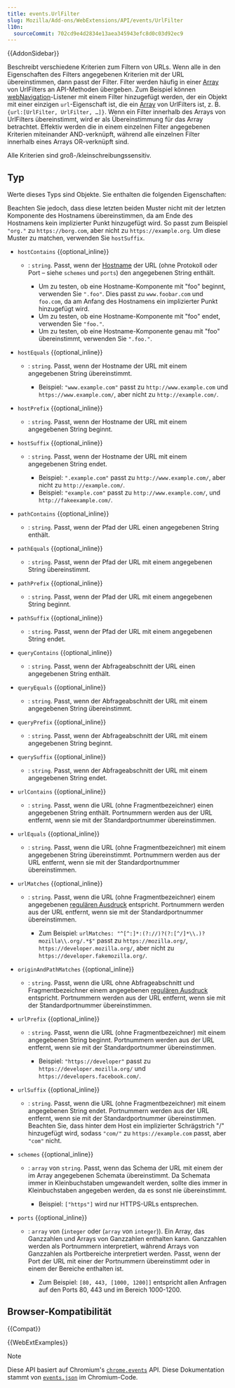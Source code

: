 ```yaml
---
title: events.UrlFilter
slug: Mozilla/Add-ons/WebExtensions/API/events/UrlFilter
l10n:
  sourceCommit: 702cd9e4d2834e13aea345943efc8d0c03d92ec9
---
```


{{AddonSidebar}}

Beschreibt verschiedene Kriterien zum Filtern von URLs. Wenn alle in den Eigenschaften des Filters angegebenen Kriterien mit der URL übereinstimmen, dann passt der Filter. Filter werden häufig in einer [Array](/de/docs/Web/JavaScript/Reference/Global_Objects/Array) von UrlFilters an API-Methoden übergeben. Zum Beispiel können [webNavigation](/de/docs/Mozilla/Add-ons/WebExtensions/API/webNavigation)-Listener mit einem Filter hinzugefügt werden, der ein Objekt mit einer einzigen `url`-Eigenschaft ist, die ein [Array](/de/docs/Web/JavaScript/Reference/Global_Objects/Array) von UrlFilters ist, z. B. `{url:[UrlFilter, UrlFilter, …]}`. Wenn ein Filter innerhalb des Arrays von UrlFilters übereinstimmt, wird er als Übereinstimmung für das Array betrachtet. Effektiv werden die in einem einzelnen Filter angegebenen Kriterien miteinander AND-verknüpft, während alle einzelnen Filter innerhalb eines Arrays OR-verknüpft sind.

Alle Kriterien sind groß-/kleinschreibungssensitiv.

## Typ

Werte dieses Typs sind Objekte. Sie enthalten die folgenden Eigenschaften:

Beachten Sie jedoch, dass diese letzten beiden Muster nicht mit der letzten Komponente des Hostnamens übereinstimmen, da am Ende des Hostnamens kein implizierter Punkt hinzugefügt wird. So passt zum Beispiel `"org."` zu `https://borg.com`, aber nicht zu `https://example.org`. Um diese Muster zu matchen, verwenden Sie `hostSuffix`.

- `hostContains` {{optional_inline}}

  - : `string`. Passt, wenn der [Hostname](/de/docs/Web/API/HTMLAnchorElement/hostname) der URL (ohne Protokoll oder Port – siehe `schemes` und `ports`) den angegebenen String enthält.

    - Um zu testen, ob eine Hostname-Komponente mit "foo" beginnt, verwenden Sie `".foo"`. Dies passt zu `www.foobar.com` und `foo.com`, da am Anfang des Hostnamens ein implizierter Punkt hinzugefügt wird.
    - Um zu testen, ob eine Hostname-Komponente mit "foo" endet, verwenden Sie `"foo."`.
    - Um zu testen, ob eine Hostname-Komponente genau mit "foo" übereinstimmt, verwenden Sie `".foo."`.

- `hostEquals` {{optional_inline}}

  - : `string`. Passt, wenn der Hostname der URL mit einem angegebenen String übereinstimmt.

    - Beispiel: `"www.example.com"` passt zu `http://www.example.com` und `https://www.example.com/`, aber nicht zu `http://example.com/`.

- `hostPrefix` {{optional_inline}}
  - : `string`. Passt, wenn der Hostname der URL mit einem angegebenen String beginnt.
- `hostSuffix` {{optional_inline}}

  - : `string`. Passt, wenn der Hostname der URL mit einem angegebenen String endet.

    - Beispiel: `".example.com"` passt zu `http://www.example.com/`, aber nicht zu `http://example.com/`.
    - Beispiel: `"example.com"` passt zu `http://www.example.com/`, und `http://fakeexample.com/`.

- `pathContains` {{optional_inline}}
  - : `string`. Passt, wenn der Pfad der URL einen angegebenen String enthält.
- `pathEquals` {{optional_inline}}
  - : `string`. Passt, wenn der Pfad der URL mit einem angegebenen String übereinstimmt.
- `pathPrefix` {{optional_inline}}
  - : `string`. Passt, wenn der Pfad der URL mit einem angegebenen String beginnt.
- `pathSuffix` {{optional_inline}}
  - : `string`. Passt, wenn der Pfad der URL mit einem angegebenen String endet.
- `queryContains` {{optional_inline}}
  - : `string`. Passt, wenn der Abfrageabschnitt der URL einen angegebenen String enthält.
- `queryEquals` {{optional_inline}}
  - : `string`. Passt, wenn der Abfrageabschnitt der URL mit einem angegebenen String übereinstimmt.
- `queryPrefix` {{optional_inline}}
  - : `string`. Passt, wenn der Abfrageabschnitt der URL mit einem angegebenen String beginnt.
- `querySuffix` {{optional_inline}}
  - : `string`. Passt, wenn der Abfrageabschnitt der URL mit einem angegebenen String endet.
- `urlContains` {{optional_inline}}
  - : `string`. Passt, wenn die URL (ohne Fragmentbezeichner) einen angegebenen String enthält. Portnummern werden aus der URL entfernt, wenn sie mit der Standardportnummer übereinstimmen.
- `urlEquals` {{optional_inline}}
  - : `string`. Passt, wenn die URL (ohne Fragmentbezeichner) mit einem angegebenen String übereinstimmt. Portnummern werden aus der URL entfernt, wenn sie mit der Standardportnummer übereinstimmen.
- `urlMatches` {{optional_inline}}

  - : `string`. Passt, wenn die URL (ohne Fragmentbezeichner) einem angegebenen [regulären Ausdruck](/de/docs/Web/JavaScript/Guide/Regular_expressions) entspricht. Portnummern werden aus der URL entfernt, wenn sie mit der Standardportnummer übereinstimmen.

    - Zum Beispiel: `urlMatches: "^[^:]*:(?://)?(?:[^/]*\\.)?mozilla\\.org/.*$"` passt zu `https://mozilla.org/`, `https://developer.mozilla.org/`, aber nicht zu `https://developer.fakemozilla.org/`.

- `originAndPathMatches` {{optional_inline}}
  - : `string`. Passt, wenn die URL ohne Abfrageabschnitt und Fragmentbezeichner einem angegebenen [regulären Ausdruck](/de/docs/Web/JavaScript/Guide/Regular_expressions) entspricht. Portnummern werden aus der URL entfernt, wenn sie mit der Standardportnummer übereinstimmen.
- `urlPrefix` {{optional_inline}}

  - : `string`. Passt, wenn die URL (ohne Fragmentbezeichner) mit einem angegebenen String beginnt. Portnummern werden aus der URL entfernt, wenn sie mit der Standardportnummer übereinstimmen.

    - Beispiel: `"https://developer"` passt zu `https://developer.mozilla.org/` und `https://developers.facebook.com/`.

- `urlSuffix` {{optional_inline}}
  - : `string`. Passt, wenn die URL (ohne Fragmentbezeichner) mit einem angegebenen String endet. Portnummern werden aus der URL entfernt, wenn sie mit der Standardportnummer übereinstimmen. Beachten Sie, dass hinter dem Host ein implizierter Schrägstrich "/" hinzugefügt wird, sodass `"com/"` zu `https://example.com` passt, aber `"com"` nicht.
- `schemes` {{optional_inline}}

  - : `array` von `string`. Passt, wenn das Schema der URL mit einem der im Array angegebenen Schemata übereinstimmt. Da Schemata immer in Kleinbuchstaben umgewandelt werden, sollte dies immer in Kleinbuchstaben angegeben werden, da es sonst nie übereinstimmt.

    - Beispiel: `["https"]` wird nur HTTPS-URLs entsprechen.

- `ports` {{optional_inline}}

  - : `array` von (`integer` oder (`array` von `integer`)). Ein Array, das Ganzzahlen und Arrays von Ganzzahlen enthalten kann. Ganzzahlen werden als Portnummern interpretiert, während Arrays von Ganzzahlen als Portbereiche interpretiert werden. Passt, wenn der Port der URL mit einer der Portnummern übereinstimmt oder in einem der Bereiche enthalten ist.

    - Zum Beispiel: `[80, 443, [1000, 1200]]` entspricht allen Anfragen auf den Ports 80, 443 und im Bereich 1000-1200.

## Browser-Kompatibilität

{{Compat}}

{{WebExtExamples}}

> [!NOTE]
> Diese API basiert auf Chromium's [`chrome.events`](https://developer.chrome.com/docs/extensions/reference/api/events#type-UrlFilter) API. Diese Dokumentation stammt von [`events.json`](https://chromium.googlesource.com/chromium/src/+/master/extensions/common/api/events.json) im Chromium-Code.

